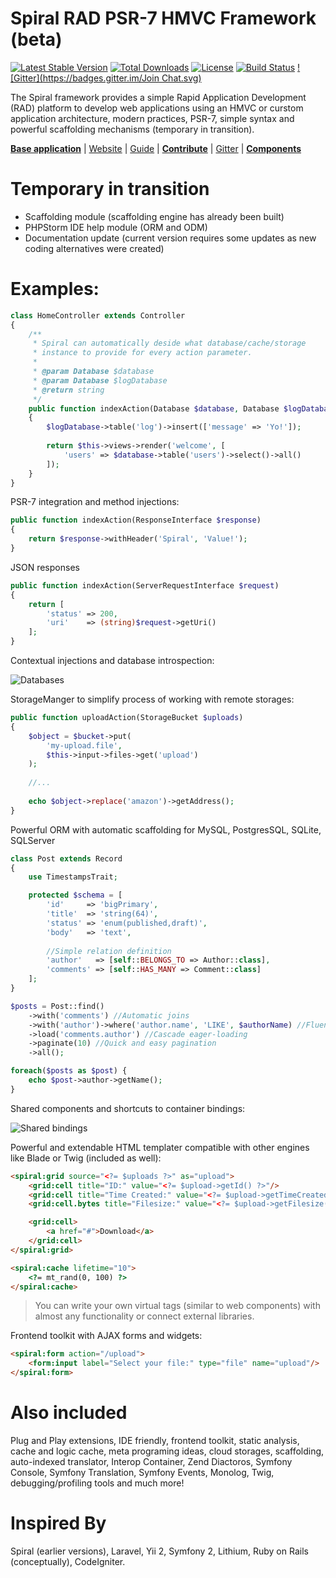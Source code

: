 Spiral RAD PSR-7 HMVC Framework (beta)
=======================
[![Latest Stable Version](https://poser.pugx.org/spiral/framework/v/stable)](https://packagist.org/packages/spiral/framework) [![Total Downloads](https://poser.pugx.org/spiral/framework/downloads)](https://packagist.org/packages/spiral/framework) [![License](https://poser.pugx.org/spiral/framework/license)](https://packagist.org/packages/spiral/framework) [![Build Status](https://travis-ci.org/spiral/spiral.svg?branch=master)](https://travis-ci.org/spiral/spiral) [![Gitter](https://badges.gitter.im/Join Chat.svg)](https://gitter.im/spiral/hotline)

The Spiral framework provides a simple Rapid Application Development (RAD) platform to develop web applications using an HMVC or curstom application architecture, modern practices, PSR-7, simple syntax and powerful scaffolding mechanisms (temporary in transition).

[**Base application**](https://github.com/spiral-php/application) | [Website](prod-url-here) | [Guide](https://github.com/spiral/guide) | [**Contribute**](https://github.com/spiral/guide/blob/master/contributing.md) | [Gitter](https://gitter.im/spiral/hotline) | [**Components**](https://github.com/spiral/components)

Temporary in transition
=======================
* Scaffolding module (scaffolding engine has already been built)
* PHPStorm IDE help module (ORM and ODM)
* Documentation update (current version requires some updates as new coding alternatives were created)

Examples:
========

```php
class HomeController extends Controller
{
    /**
     * Spiral can automatically deside what database/cache/storage
     * instance to provide for every action parameter.
     *
     * @param Database $database
     * @param Database $logDatabase
     * @return string
     */
    public function indexAction(Database $database, Database $logDatabase)
    {
        $logDatabase->table('log')->insert(['message' => 'Yo!']);
    
        return $this->views->render('welcome', [
            'users' => $database->table('users')->select()->all()
        ]);
    }
}
```

PSR-7 integration and method injections:

```php
public function indexAction(ResponseInterface $response)
{
    return $response->withHeader('Spiral', 'Value!');
}
```

JSON responses

```php
public function indexAction(ServerRequestInterface $request)
{
    return [
        'status' => 200,
        'uri'    => (string)$request->getUri()
    ];
}
```

Contextual injections and database introspection:

![Databases](https://raw.githubusercontent.com/spiral/guide/master/resources/db-schema.gif)

StorageManger to simplify process of working with remote storages:

```php
public function uploadAction(StorageBucket $uploads)
{
    $object = $bucket->put(
        'my-upload.file',
        $this->input->files->get('upload')
    );
    
    //...
    
    echo $object->replace('amazon')->getAddress();
}
```

Powerful ORM with automatic scaffolding for MySQL, PostgresSQL, SQLite, SQLServer

```php
class Post extends Record 
{
    use TimestampsTrait;

    protected $schema = [
        'id'     => 'bigPrimary',
        'title'  => 'string(64)',
        'status' => 'enum(published,draft)',
        'body'   => 'text',
        
        //Simple relation definition
        'author'   => [self::BELONGS_TO => Author::class],
        'comments' => [self::HAS_MANY => Comment::class]
    ];
}
```

```php
$posts = Post::find()
    ->with('comments') //Automatic joins
    ->with('author')->where('author.name', 'LIKE', $authorName) //Fluent
    ->load('comments.author') //Cascade eager-loading
    ->paginate(10) //Quick and easy pagination
    ->all();

foreach($posts as $post) {
    echo $post->author->getName();
}
```

Shared components and shortcuts to container bindings:

![Shared bindings](https://raw.githubusercontent.com/spiral/guide/master/resources/virtual-bindings.gif)

Powerful and extendable HTML templater compatible with other engines like Blade or Twig (included as well):

```html
<spiral:grid source="<?= $uploads ?>" as="upload">
    <grid:cell title="ID:" value="<?= $upload->getId() ?>"/>
    <grid:cell title="Time Created:" value="<?= $upload->getTimeCreated() ?>"/>
    <grid:cell.bytes title="Filesize:" value="<?= $upload->getFilesize() ?>"/>

    <grid:cell>
        <a href="#">Download</a>
    </grid:cell>
</spiral:grid>

<spiral:cache lifetime="10">
    <?= mt_rand(0, 100) ?>
</spiral:cache>
```
> You can write your own virtual tags (similar to web components) with almost any functionality or connect external libraries.

Frontend toolkit with AJAX forms and widgets:

```html
<spiral:form action="/upload">
    <form:input label="Select your file:" type="file" name="upload"/>
</spiral:form>
```
Also included
=============

Plug and Play extensions, IDE friendly, frontend toolkit, static analysis, cache and logic cache, 
meta programing ideas, cloud storages, scaffolding, auto-indexed translator, Interop Container,
Zend Diactoros, Symfony Console, Symfony Translation, Symfony Events, Monolog, Twig, 
debugging/profiling tools and much more!

Inspired By
===========
Spiral (earlier versions), Laravel, Yii 2, Symfony 2, Lithium, Ruby on Rails (conceptually), CodeIgniter.
